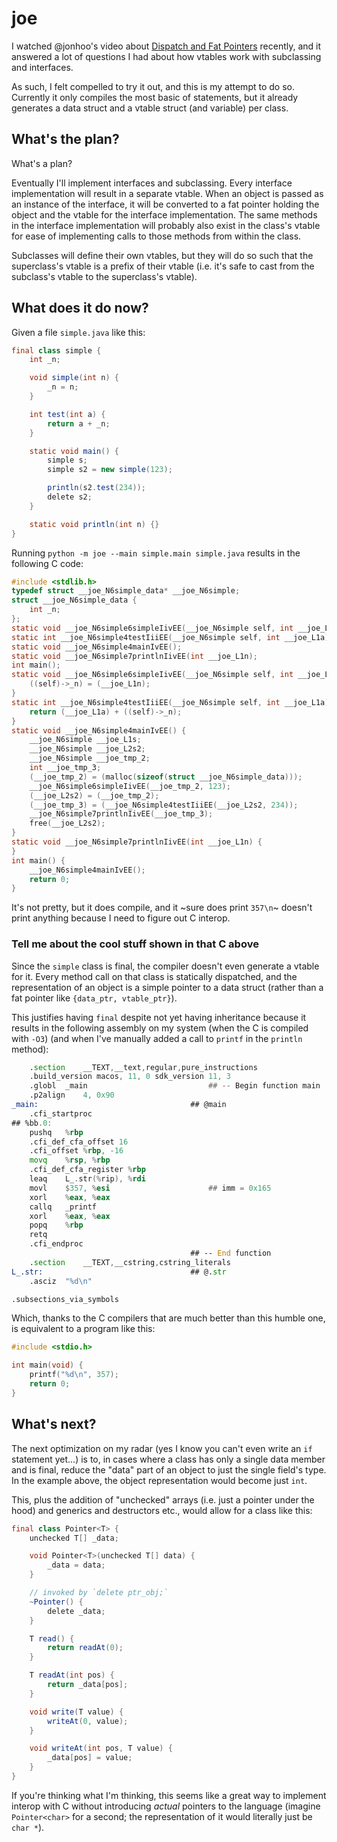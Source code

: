 # joe

I watched @jonhoo's video about [Dispatch and Fat Pointers][1] recently, and it
answered a lot of questions I had about how vtables work with subclassing and
interfaces.

As such, I felt compelled to try it out, and this is my attempt to do so.
Currently it only compiles the most basic of statements, but it already
generates a data struct and a vtable struct (and variable) per class.

[1]: https://www.youtube.com/watch?v=xcygqF5LVmM

## What's the plan?

What's a plan?

Eventually I'll implement interfaces and subclassing. Every interface
implementation will result in a separate vtable. When an object is passed as an
instance of the interface, it will be converted to a fat pointer holding the
object and the vtable for the interface implementation. The same methods in the
interface implementation will probably also exist in the class's vtable for
ease of implementing calls to those methods from within the class.

Subclasses will define their own vtables, but they will do so such that the
superclass's vtable is a prefix of their vtable (i.e. it's safe to cast from
the subclass's vtable to the superclass's vtable).

## What does it do now?

Given a file `simple.java` like this:

```java
final class simple {
    int _n;

    void simple(int n) {
        _n = n;
    }

    int test(int a) {
        return a + _n;
    }

    static void main() {
        simple s;
        simple s2 = new simple(123);

        println(s2.test(234));
        delete s2;
    }

    static void println(int n) {}
}
```

Running `python -m joe --main simple.main simple.java` results in the following
C code:

```c
#include <stdlib.h>
typedef struct __joe_N6simple_data* __joe_N6simple;
struct __joe_N6simple_data {
    int _n;
};
static void __joe_N6simple6simpleIivEE(__joe_N6simple self, int __joe_L1n);
static int __joe_N6simple4testIiiEE(__joe_N6simple self, int __joe_L1a);
static void __joe_N6simple4mainIvEE();
static void __joe_N6simple7printlnIivEE(int __joe_L1n);
int main();
static void __joe_N6simple6simpleIivEE(__joe_N6simple self, int __joe_L1n) {
    ((self)->_n) = (__joe_L1n);
}
static int __joe_N6simple4testIiiEE(__joe_N6simple self, int __joe_L1a) {
    return (__joe_L1a) + ((self)->_n);
}
static void __joe_N6simple4mainIvEE() {
    __joe_N6simple __joe_L1s;
    __joe_N6simple __joe_L2s2;
    __joe_N6simple __joe_tmp_2;
    int __joe_tmp_3;
    (__joe_tmp_2) = (malloc(sizeof(struct __joe_N6simple_data)));
    __joe_N6simple6simpleIivEE(__joe_tmp_2, 123);
    (__joe_L2s2) = (__joe_tmp_2);
    (__joe_tmp_3) = (__joe_N6simple4testIiiEE(__joe_L2s2, 234));
    __joe_N6simple7printlnIivEE(__joe_tmp_3);
    free(__joe_L2s2);
}
static void __joe_N6simple7printlnIivEE(int __joe_L1n) {
}
int main() {
    __joe_N6simple4mainIvEE();
    return 0;
}
```

It's not pretty, but it does compile, and it ~sure does print `357\n`~ doesn't
print anything because I need to figure out C interop.


### Tell me about the cool stuff shown in that C above

Since the `simple` class is final, the compiler doesn't even generate a vtable
for it. Every method call on that class is statically dispatched, and the
representation of an object is a simple pointer to a data struct (rather than a
fat pointer like `{data_ptr, vtable_ptr}`).

This justifies having `final` despite not yet having inheritance because it
results in the following assembly on my system (when the C is compiled with
`-O3`) (and when I've manually added a call to `printf` in the `println`
method):

```asm
	.section	__TEXT,__text,regular,pure_instructions
	.build_version macos, 11, 0	sdk_version 11, 3
	.globl	_main                           ## -- Begin function main
	.p2align	4, 0x90
_main:                                  ## @main
	.cfi_startproc
## %bb.0:
	pushq	%rbp
	.cfi_def_cfa_offset 16
	.cfi_offset %rbp, -16
	movq	%rsp, %rbp
	.cfi_def_cfa_register %rbp
	leaq	L_.str(%rip), %rdi
	movl	$357, %esi                      ## imm = 0x165
	xorl	%eax, %eax
	callq	_printf
	xorl	%eax, %eax
	popq	%rbp
	retq
	.cfi_endproc
                                        ## -- End function
	.section	__TEXT,__cstring,cstring_literals
L_.str:                                 ## @.str
	.asciz	"%d\n"

.subsections_via_symbols
```

Which, thanks to the C compilers that are much better than this humble one, is
equivalent to a program like this:

```c
#include <stdio.h>

int main(void) {
    printf("%d\n", 357);
    return 0;
}
```

## What's next?

The next optimization on my radar (yes I know you can't even write an `if`
statement yet...) is to, in cases where a class has only a single data member
and is final, reduce the "data" part of an object to just the single field's
type. In the example above, the object representation would become just `int`.

This, plus the addition of "unchecked" arrays (i.e. just a pointer under the
hood) and generics and destructors etc., would allow for a class like this:

```java
final class Pointer<T> {
    unchecked T[] _data;

    void Pointer<T>(unchecked T[] data) {
        _data = data;
    }

    // invoked by `delete ptr_obj;`
    ~Pointer() {
        delete _data;
    }

    T read() {
        return readAt(0);
    }

    T readAt(int pos) {
        return _data[pos];
    }

    void write(T value) {
        writeAt(0, value);
    }

    void writeAt(int pos, T value) {
        _data[pos] = value;
    }
}
```

If you're thinking what I'm thinking, this seems like a great way to implement
interop with C without introducing _actual_ pointers to the language (imagine
`Pointer<char>` for a second; the representation of it would literally just be
`char *`).

